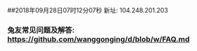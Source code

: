 ##2018年09月28日07时12分07秒 新址: 104.248.201.203
### 兔友常见问题及解答: https://github.com/wanggonging/d/blob/w/FAQ.md
